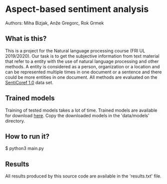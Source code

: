 # Aspect-based sentiment analysis
Authors: Miha Bizjak, Anže Gregorc, Rok Grmek

## What is this?
This is a project for the Natural language processing course (FRI UL 2019/2020).
Our task is to get the subjective information from text material that refer to a entity with the use of natural language processing and other methods.
A entity is considered as a person, organization or a location and can be represented multiple times in one document or a sentence and there could be more entities in one document.
All methods are evaluated on the [SentiCoref 1.0](https://www.clarin.si/repository/xmlui/handle/11356/1285) data set.

## Trained models
Training of tested models takes a lot of time.
Trained models are available for download [here](https://www.sendtransfer.com/download.php?id=f82802d706da70a694f974b9da74ae31&email=1498741).
Copy the downloaded models in the 'data/models' directory.

## How to run it?
$ python3 main.py

## Results
All results produced by this source code are available in the 'results.txt' file.
